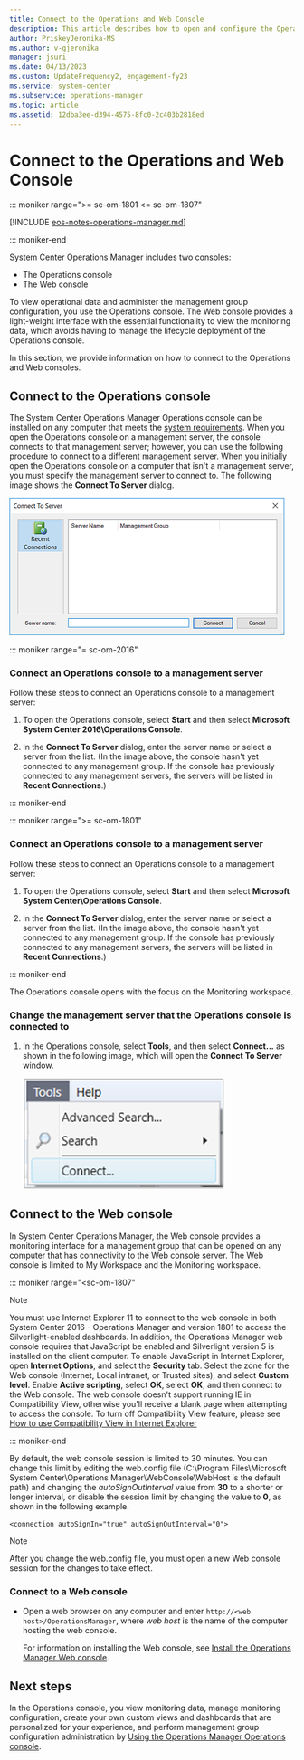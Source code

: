 ```yaml
---
title: Connect to the Operations and Web Console
description: This article describes how to open and configure the Operations Manager consoles to view monitoring data and perform administration in the management group.
author: PriskeyJeronika-MS
ms.author: v-gjeronika
manager: jsuri
ms.date: 04/13/2023
ms.custom: UpdateFrequency2, engagement-fy23
ms.service: system-center
ms.subservice: operations-manager
ms.topic: article
ms.assetid: 12dba3ee-d394-4575-8fc0-2c403b2818ed
---
```


# Connect to the Operations and Web Console

::: moniker range=">= sc-om-1801 <= sc-om-1807"

[!INCLUDE [eos-notes-operations-manager.md](../includes/eos-notes-operations-manager.md)]

::: moniker-end

System Center Operations Manager includes two consoles:

- The Operations console
- The Web console

To view operational data and administer the management group configuration, you use the Operations console.  The Web console provides a light-weight interface with the essential functionality to view the monitoring data, which avoids having to manage the lifecycle deployment of the Operations console.  

In this section, we provide information on how to connect to the Operations and Web consoles.

## Connect to the Operations console

The System Center Operations Manager Operations console can be installed on any computer that meets the [system requirements](./system-requirements.md). When you open the Operations console on a management server, the console connects to that management server; however, you can use the following procedure to connect to a different management server. When you initially open the Operations console on a computer that isn't a management server, you must specify the management server to connect to. The following image shows the **Connect To Server** dialog.  

![Screenshot showing Dialog box to connect console to server.](./media/manage-consoles-how-to-connect/om2016-operations-console-connect-to-server.png)  

::: moniker range="= sc-om-2016"

### Connect an Operations console to a management server

Follow these steps to connect an Operations console to a management server:

1. To open the Operations console, select **Start** and then select **Microsoft System Center 2016\Operations Console**.

2. In the **Connect To Server** dialog, enter the server name or select a server from the list. (In the image above, the console hasn't yet connected to any management group. If the console has previously connected to any management servers, the servers will be listed in **Recent Connections**.)  

::: moniker-end

::: moniker range=">= sc-om-1801"

### Connect an Operations console to a management server

Follow these steps to connect an Operations console to a management server:

1. To open the Operations console, select **Start** and then select **Microsoft System Center\Operations Console**.

2. In the **Connect To Server** dialog, enter the server name or select a server from the list. (In the image above, the console hasn't yet connected to any management group. If the console has previously connected to any management servers, the servers will be listed in **Recent Connections**.)  

::: moniker-end

The Operations console opens with the focus on the Monitoring workspace.

### Change the management server that the Operations console is connected to

1. In the Operations console, select **Tools**, and then select **Connect...** as shown in the following image, which will open the **Connect To Server** window.  

    ![Screenshot showing Connect option from the Tools menu.](./media/manage-consoles-how-to-connect/om2016-operations-console-menu-connect.png)  

## Connect to the Web console

In System Center Operations Manager, the Web console provides a monitoring interface for a management group that can be opened on any computer that has connectivity to the Web console server. The Web console is limited to My Workspace and the Monitoring workspace.  

::: moniker range="<sc-om-1807"

> [!NOTE]  
> You must use Internet Explorer 11 to connect to the web console in both System Center 2016 - Operations Manager and version 1801 to access the Silverlight-enabled dashboards. In addition, the Operations Manager web console requires that JavaScript be enabled and Silverlight version 5 is installed on the client computer. To enable JavaScript in Internet Explorer, open **Internet Options**, and select the **Security** tab. Select the zone for the Web console (Internet, Local intranet, or Trusted sites), and select **Custom level**. Enable **Active scripting**, select **OK**, select **OK**, and then connect to the Web console.  The web console doesn't support running IE in Compatibility View, otherwise you'll receive a blank page when attempting to access the console. To turn off Compatibility View feature, please see [How to use Compatibility View in Internet Explorer](https://mskb.pkisolutions.com/kb/2536204)

::: moniker-end

By default, the web console session is limited to 30 minutes. You can change this limit by editing the web.config file (C:\Program Files\Microsoft System Center\Operations Manager\\WebConsole\WebHost is the default path) and changing the *autoSignOutInterval* value from **30** to a shorter or longer interval, or disable the session limit by changing the value to **0**, as shown in the following example.  

```  
<connection autoSignIn="true" autoSignOutInterval="0">  
```  

> [!NOTE]  
> After you change the web.config file, you must open a new Web console session for the changes to take effect.  

### Connect to a Web console  

- Open a web browser on any computer and enter `http://<web host>/OperationsManager`, where *web host* is the name of the computer hosting the web console.  

    For information on installing the Web console, see [Install the Operations Manager Web console](~/scom/deploy-install-web-console.md).  

## Next steps

In the Operations console, you view monitoring data, manage monitoring configuration, create your own custom views and dashboards that are personalized for your experience, and perform management group configuration administration by [Using the Operations Manager Operations console](welcome.md).
